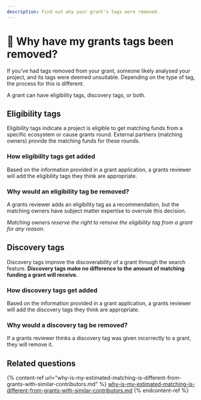 ```yaml
---
description: Find out why your grant's tags were removed.
---
```


# 🤔 Why have my grants tags been removed?

If you've had tags removed from your grant, someone likely analysed your project, and its tags were deemed unsuitable. Depending on the type of tag, the process for this is different.



A grant can have eligibility tags, discovery tags, or both.

## Eligibility tags

Eligibility tags indicate a project is eligible to get matching funds from a specific ecosystem or cause grants round. External partners (matching owners) provide the matching funds for these rounds.



### **How eligibility tags get added**

Based on the information provided in a grant application, a grants reviewer will add the eligibility tags they think are appropriate.



### Why would an eligibility tag be removed?

A grants reviewer adds an eligibility tag as a recommendation, but the matching owners have subject matter expertise to overrule this decision.

_Matching owners reserve the right to remove the eligibility tag from a grant for any reason._



## Discovery tags

Discovery tags improve the discoverability of a grant through the search feature. **Discovery tags make no difference to the amount of matching funding a grant will receive.**



### How discovery tags get added

Based on the information provided in a grant application, a grants reviewer will add the discovery tags they think are appropriate.



### Why would a discovery tag be removed?

If a grants reviewer thinks a discovery tag was given incorrectly to a grant, they will remove it.



## Related questions

{% content-ref url="why-is-my-estimated-matching-is-different-from-grants-with-similar-contributors.md" %}
[why-is-my-estimated-matching-is-different-from-grants-with-similar-contributors.md](why-is-my-estimated-matching-is-different-from-grants-with-similar-contributors.md)
{% endcontent-ref %}

